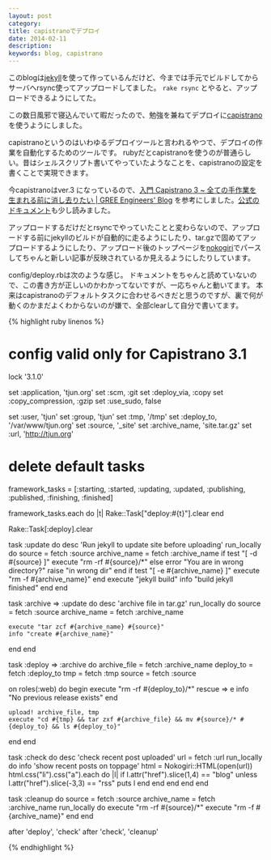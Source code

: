 ```yaml
---
layout: post
category:
title: capistranoでデプロイ
date: 2014-02-11
description:
keywords: blog, capistrano
---
```


このblogは[jekyll](https://github.com/jekyll/jekyll)を使って作っているんだけど、今までは手元でビルドしてからサーバへrsync使ってアップロードしてました。
`rake rsync` とやると、アップロードできるようにしてた。

この数日風邪で寝込んでいて暇だったので、勉強を兼ねてデプロイに[capistrano](https://github.com/capistrano/capistrano)を使うようにしました。

capistranoというのはいわゆるデプロイツールと言われるやつで、デプロイの作業を自動化するためのツールです。
rubyだとcapistranoを使うのが普通らしい。昔はシェルスクリプト書いてやっていたようなことを、capistranoの設定を書くことで実現できます。

今capistranoはver.3 になっているので、[入門 Capistrano 3 ~ 全ての手作業を生まれる前に消し去りたい | GREE Engineers' Blog](http://labs.gree.jp/blog/2013/12/10084/) を参考にしました。[公式のドキュメント](http://capistranorb.com/)も少し読みました。

アップロードするだけだとrsyncでやっていたことと変わらないので、アップロードする前にjekyllのビルドが自動的に走るようにしたり、tar.gzで固めてアップロードするようにしたり、アップロード後のトップページを[nokogiri](https://github.com/sparklemotion/nokogiri)でパースしてちゃんと新しい記事が反映されているか見えるようにしたりしています。

config/deploy.rbは次のような感じ。
ドキュメントをちゃんと読めていないので、この書き方が正しいのかわかってないですが、一応ちゃんと動いてます。
本来はcapistranoのデフォルトタスクに合わせるべきだと思うのですが、裏で何が動くのかまだよくわからないのが嫌で、全部clearして自分で書いてます。

{% highlight ruby linenos %}
# config valid only for Capistrano 3.1
lock '3.1.0'

set :application,       'tjun.org'
set :scm,               :git
set :deploy_via,        :copy
set :copy_compression,  :gzip
set :use_sudo,          false

set :user,      'tjun'
set :group,     'tjun'
set :tmp,       '/tmp'
set :deploy_to, '/var/www/tjun.org'
set :source,    '_site'
set :archive_name, 'site.tar.gz'
set :url,       'http://tjun.org'

# delete default tasks
framework_tasks = [:starting, :started, :updating, :updated, :publishing, :published, :finishing, :finished]

framework_tasks.each do |t|
    Rake::Task["deploy:#{t}"].clear
end

Rake::Task[:deploy].clear


task :update do
  desc 'Run jekyll to update site before uploading'
  run_locally do
    source = fetch :source
    archive_name = fetch :archive_name
    if test "[ -d #{source} ]"
      execute "rm -rf #{source}/*"
    else
      error "You are in wrong directory?"
      raise "in wrong dir"
    end
    if test "[ -e #{archive_name} ]"
      execute "rm -f #{archive_name}"
    end
    execute "jekyll build"
    info "build jekyll finished"
  end
end

task :archive => :update do
  desc 'archive file in tar.gz'
  run_locally do
    source = fetch :source
    archive_name = fetch :archive_name

    execute "tar zcf #{archive_name} #{source}"
    info "create #{archive_name}"
  end
end

task :deploy => :archive do
  archive_file = fetch :archive_name
  deploy_to = fetch :deploy_to
  tmp = fetch :tmp
  source = fetch :source

  on roles(:web) do
    begin
      execute "rm -rf #{deploy_to}/*"
    rescue => e
      info "No previous release exists"
    end

    upload! archive_file, tmp
    execute "cd #{tmp} && tar zxf #{archive_file} && mv #{source}/* #{deploy_to} && ls #{deploy_to}"
  end
end

task :check do
  desc 'check recent post uploaded'
  url = fetch :url
  run_locally do
    info 'show recent posts on toppage'
    html = Nokogiri::HTML(open(url))
    html.css("li").css("a").each do |l|
      if l.attr("href").slice(1,4) == "blog"
        unless l.attr("href").slice(-3,3) == "rss"
          puts l
        end
      end
    end
  end
end

task :cleanup do
  source = fetch :source
  archive_name = fetch :archive_name
  run_locally do
    execute "rm -rf #{source}/*"
    execute "rm -f #{archive_name}"
  end
end

after 'deploy', 'check'
after 'check', 'cleanup'

{% endhighlight %}

